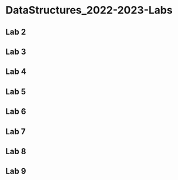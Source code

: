 # DataStructures_2022-2023-Labs

## Lab 2

## Lab 3

## Lab 4

## Lab 5

## Lab 6

## Lab 7

## Lab 8

## Lab 9